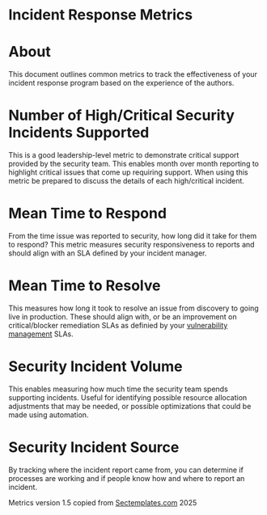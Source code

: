 # Incident Response Metrics

# About
This document outlines common metrics to track the effectiveness of your incident response program based on the experience of the authors. 

# Number of High/Critical Security Incidents Supported
This is a good leadership-level metric to demonstrate critical support provided by the security team. This enables month over month reporting to highlight critical issues that come up requiring support. When using this metric be prepared to discuss the details of each high/critical incident.

# Mean Time to Respond 
From the time issue was reported to security, how long did it take for them to respond? This metric measures security responsiveness to reports and should align with an SLA defined by your incident manager. 

# Mean Time to Resolve
This measures how long it took to resolve an issue from discovery to going live in production. These should align with, or be an improvement on critical/blocker remediation SLAs as definied by your <a href="https://www.sectemplates.com/vulnerability-management/">vulnerability management</a> SLAs. 

# Security Incident Volume
This enables measuring how much time the security team spends supporting incidents. Useful for identifying possible resource allocation adjustments that may be needed, or possible optimizations that could be made using automation. 
 
# Security Incident Source
By tracking where the incident report came from, you can determine if processes are working and if people know how and where to report an incident. 

Metrics version 1.5 copied from [Sectemplates.com](https://www.sectemplates.com) 2025
